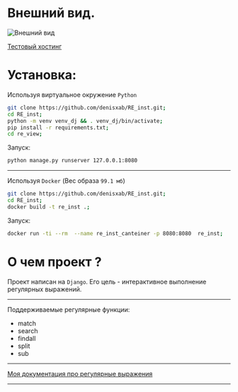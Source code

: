 # Внешний вид.

![Внешний вид](https://i.imgur.com/7Ccbrsj.png)

[Тестовый хостинг](https://vast-wildwood-98166.herokuapp.com/)

# Установка:

Используя виртуальное окружение `Python`

```bash
git clone https://github.com/denisxab/RE_inst.git;
cd RE_inst;
python -m venv venv_dj && . venv_dj/bin/activate;
pip install -r requirements.txt;
cd re_view;
```

Запуск:

```bash
python manage.py runserver 127.0.0.1:8080
```

---

Используя `Docker` (Вес образа `99.1 мб`)

```bash
git clone https://github.com/denisxab/RE_inst.git;
cd RE_inst;
docker build -t re_inst .;
```

Запуск:

```bash
docker run -ti --rm  --name re_inst_canteiner -p 8080:8080  re_inst;
```

# О чем проект ?

Проект написан на `Django`. Его цель - интерактивное выполнение регулярных выражений.

---
Поддерживаемые регулярные функции:

- match
- search
- findall
- split
- sub

---

[Моя документация про регулярные выражения](https://github.com/denisxab/open_lessen/blob/main/%D0%A3%D1%80%D0%BE%D0%BA%D0%B8/%D0%91%D0%BB%D0%BE%D0%BA9%20-%20Re%2C%20Unit-Tests.md)

---